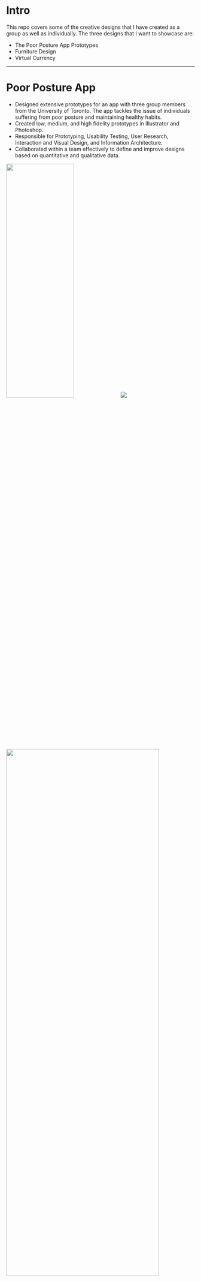 # Intro
This repo covers some of the creative designs that I have created as a group as well as individually. The three designs that I want to showcase are:

- The Poor Posture App Prototypes
- Furniture Design
- Virtual Currency
---

# Poor Posture App
- Designed extensive prototypes for an app with three group members from the
University of Toronto. The app tackles the issue of individuals suffering from poor
posture and maintaining healthy habits.
- Created low, medium, and high fidelity prototypes in Illustrator and Photoshop.
- Responsible for Prototyping, Usability Testing, User Research, Interaction and
Visual Design, and Information Architecture.
- Collaborated within a team effectively to define and improve designs based on
quantitative and qualitative data.

<img src="poor_posture_app_designs/main-menu.png" width="60%" height="40%">
<img src="poor_posture_app_designs/changes-main-menu.png">
<img src="poor_posture_app_designs/posture-reminder.png" width="90%" height="60%">
<img src="poor_posture_app_designs/timer-design.png" width="60%" height="60%">
<img src="poor_posture_app_designs/urgent-notifications.png" width="60%" height="60%">
<img src="poor_posture_app_designs/settings-menu.png" width="70%" height="60%">







----
# Furniture Design
- This is one of my designs that I created using Illustrator. It consisted of finding a solution for the lack of comfort and space regarding furniture in hospitals. I completed user research, conceptualized prototypes using visualization skills, and generated an innovative solution in redesigning the furniture using creative methods and design theory.
- One of the observations I have made in a hospital is that visitors are unable to sit comfortably on a single sofa which is only available for one person. Visitors usually stay for a long period of time when visiting patients and they are forced to sit in a small space or stand up with other visitors. It is also difficult for them to sit next to a patient on a bed because there isn’t enough space available.

<img src="sofa_design.png" width="100%" height="100%">

----

# Virtual Currency Design

- This project was created using Photoshop and Illustrator to conceptualize the design of a virtual currency that plays a role in a fictional world. It involved analyzing case studies of design practitioners, creatively expressing ideas, and researching topics regarding digital currencies.

<img src="virtual_currency.png" width="80%" height="80%">
